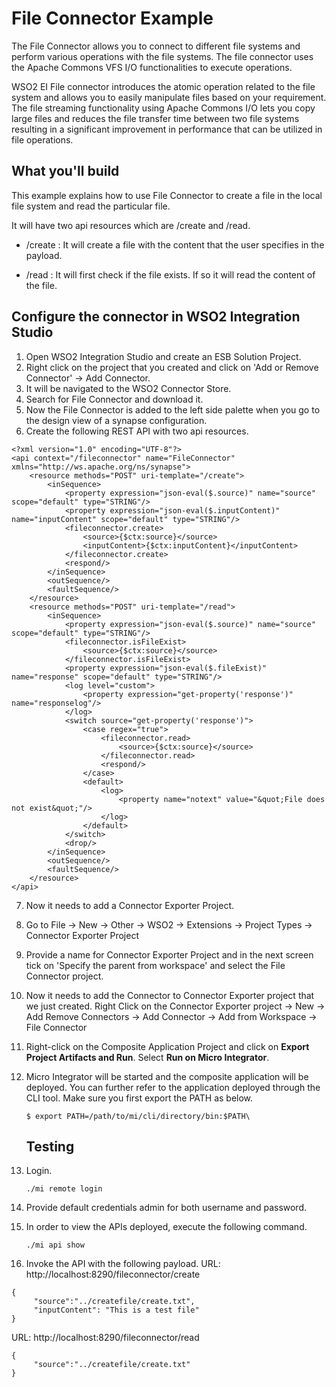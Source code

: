# File Connector Example

The File Connector allows you to connect to different file systems and perform various operations with the file systems. The file connector uses the Apache Commons VFS I/O functionalities to execute operations.

WSO2 EI File connector introduces the atomic operation related to the file system and allows you to easily manipulate files based on your requirement. The file streaming functionality using Apache Commons I/O lets you copy large files and reduces the file transfer time between two file systems resulting in a significant improvement in performance that can be utilized in file operations.

## What you'll build

This example explains how to use File Connector to create a file in the local file system and read the particular file. 

It will have two api resources which are /create and /read. 

* /create : It will create a file with the content that the user specifies in the payload. 

* /read : It will first check if the file exists. If so it will read the content of the file. 

## Configure the connector in WSO2 Integration Studio

1. Open WSO2 Integration Studio and create an ESB Solution Project.
2. Right click on the project that you created and click on 'Add or Remove Connector' -> Add Connector. 
3. It will be navigated to the WSO2 Connector Store. 
4. Search for File Connector and download it. 
5. Now the File Connector is added to the left side palette when you go to the design view of a synapse configuration. 
6. Create the following REST API with two api resources. 
```
<?xml version="1.0" encoding="UTF-8"?>
<api context="/fileconnector" name="FileConnector" xmlns="http://ws.apache.org/ns/synapse">
    <resource methods="POST" uri-template="/create">
        <inSequence>
            <property expression="json-eval($.source)" name="source" scope="default" type="STRING"/>
            <property expression="json-eval($.inputContent)" name="inputContent" scope="default" type="STRING"/>
            <fileconnector.create>
                <source>{$ctx:source}</source>
                <inputContent>{$ctx:inputContent}</inputContent>
            </fileconnector.create>
            <respond/>
        </inSequence>
        <outSequence/>
        <faultSequence/>
    </resource>
    <resource methods="POST" uri-template="/read">
        <inSequence>
            <property expression="json-eval($.source)" name="source" scope="default" type="STRING"/>
            <fileconnector.isFileExist>
                <source>{$ctx:source}</source>
            </fileconnector.isFileExist>
            <property expression="json-eval($.fileExist)" name="response" scope="default" type="STRING"/>
            <log level="custom">
                <property expression="get-property('response')" name="responselog"/>
            </log>
            <switch source="get-property('response')">
                <case regex="true">
                    <fileconnector.read>
                        <source>{$ctx:source}</source>
                    </fileconnector.read>
                    <respond/>
                </case>
                <default>
                    <log>
                        <property name="notext" value="&quot;File does not exist&quot;"/>
                    </log>
                </default>
            </switch>
            <drop/>
        </inSequence>
        <outSequence/>
        <faultSequence/>
    </resource>
</api>

```
7. Now it needs to add a Connector Exporter Project. 
8. Go to File -> New -> Other -> WSO2 -> Extensions -> Project Types -> Connector Exporter Project
9. Provide a name for Connector Exporter Project and in the next screen tick on 'Specify the parent from workspace' and select the File Connector project. 
10. Now it needs to add the Connector to Connector Exporter project that we just created. Right Click on the Connector Exporter project -> New -> Add Remove Connectors -> Add Connector -> Add from Workspace -> File Connector
11. Right-click on the Composite Application Project and click on **Export Project Artifacts and Run**. Select **Run on Micro Integrator**.
12. Micro Integrator will be started and the composite application will be deployed. You can further refer to the application deployed through the CLI tool. Make sure you first export the PATH as below.

    ```
    $ export PATH=/path/to/mi/cli/directory/bin:$PATH\
    ```

    ## Testing

1. Login.

    ```
    ./mi remote login
    ```

2. Provide default credentials admin for both username and password.
3. In order to view the APIs deployed, execute the following command.

    ```
    ./mi api show
    ```

4. Invoke the API with the following payload. 
URL: http://localhost:8290/fileconnector/create
```
{
     "source":"../createfile/create.txt",
     "inputContent": "This is a test file"
}
```

URL: http://localhost:8290/fileconnector/read
```
{
     "source":"../createfile/create.txt"
}
```